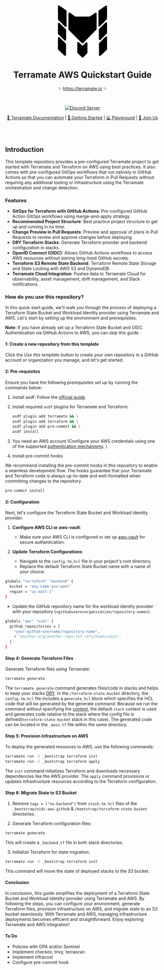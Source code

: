 <p align="center">
  <picture width="160px" align="center">
      <source media="(prefers-color-scheme: dark)" srcset="https://raw.githubusercontent.com/terramate-io/brand/5a799813d429116741243b9b06a9f034a3991bf3/darkmode/stamp.svg">
      <img alt="Terramate" src="https://raw.githubusercontent.com/terramate-io/brand/5a799813d429116741243b9b06a9f034a3991bf3/whitemode/stamp.svg" width="160px" align="center">
    </picture>
  <h1 align="center">Terramate AWS Quickstart Guide</h1>
  <p align="center">
    ✨ <a href="https://terramate.io/docs/cli">https://terramate.io</a> ✨
    <br/>
  </p>
</p>
<br/>

<p align="center">
  <a href="https://terramate.io/discord" rel="nofollow"><img src="https://img.shields.io/discord/1088753599951151154?label=Discord&logo=discord&logoColor=white" alt="Discord Server"></a>
</p>
<p align="center">
  <a href="https://terramate.io/docs">📖 Terramate Documentation</a> | <a href="https://terramate.io/docs/cli/getting-started">🚀 Getting Started</a> | <a href="https://play.terramate.io">💻 Playground</a> | <a href="https://jobs.ashbyhq.com/terramate" title="Terramate Job Board">🙌 Join Us</a>
</p>

<br>
<br>

## Introduction

This template repository provides a pre-configured Terramate project to get started with Terramate and Terraform on AWS
using best practices. It also comes with pre-configured GitOps workflows that run natively in GitHub Actions so that you
can automate your Terraform in Pull Requests without requiring any additional tooling or infrastructure using the
Terramate orchestration and change detection.

### Features

- **GitOps for Terraform with GitHub Actions**: Pre-configured GitHub Action GitOps workflows using merge-and-apply strategy.
- **Recommended Project Structure**: Best practice project structure to get up and running in no time.
- **Change Preview in Pull Requests**: Preview and approval of plans in Pull Requests to review and approve changes before deploying.
- **DRY Terraform Stacks**: Generate Terraform provider and backend configuration in stacks.
- **OpenID Connect (OIDC)**: Allows GitHub Actions workflows to access AWS resources without storing long-lived GitHub secrets.
- **Terraform S3 Remote State Backend**: Terraform Remote State Storage and State Locking with AWS S3 and DynamoDB.
- **Terramate Cloud Integration**: Pushes data to Terramate Cloud for observability, asset management, drift management, and Slack notifications.

### How do you use this repository?

In this quick-start guide, we'll walk you through the process of deploying a Terraform State Bucket and Workload Identity provider using Terramate and AWS. Let's start by setting up the environment and prerequisites.

**Note**: If you have already set up a Terraform State Bucket and OIDC Authentication via GitHub Actions to AWS, you can skip this guide.

#### 1: Create a new repository from this template

Click the *Use this template* button to create your own repository in a GitHub
account or organization you manage, and let's get started.

#### 2: Pre-requisites

Ensure you have the following prerequisites set up by running the commands below:

1. Install asdf: Follow the [official guide](https://asdf-vm.com/guide/getting-started.html).

2. Install required `asdf` plugins for Terramate and Terraform:
  
    ```bash
    asdf plugin add terramate && \
    asdf plugin add terraform && \
    asdf plugin add pre-commit && \
    asdf install
     ```

3. You need an AWS account (Configure your AWS credentials using one of the supported [authentication mechanisms](https://registry.terraform.io/providers/hashicorp/aws/latest/docs#authentication).
)

3. Install pre-commit hooks

We recommend installing the pre-commit hooks in this repository to enable a seamless development flow. The hooks guarantee
that your Terramate and Terraform code is always up-to-date and well-formatted when committing changes to the repository.

```sh
pre-commit install
```

#### 3: Configuration

Next, let's configure the Terraform State Bucket and Workload Identity provider:

1. **Configure AWS CLI or aws-vault**:
   - Make sure your AWS CLI is configured or set up [aws-vault](https://github.com/99designs/aws-vault) for secure authentication.

2. **Update Terraform Configurations**:
   - Navigate to the `config.tm.hcl` file in your project's root directory.
   - Replace the default Terraform State Bucket name with a name of your choice.
```bash
globals "terraform" "backend" {
  bucket = "any-name-you-want"
  region = "us-east-1"
}
```
   - Update the GitHub repository name for the workload identity provider with your repository (`<githubuserororganization/repository-name>`).
```bash
globals "aws" "oidc" {
  github_repositories = [
    "your-github-username/repository-name",
    # "another-org/another-repo:ref:refs/heads/main",
  ]
}
```

#### Step 4: Generate Terraform Files

Generate Terraform files using Terramate:
```bash
terramate generate
```
The `terramate generate` command generates files/code in stacks and helps to keep your stacks [DRY](https://terramate.io/docs/cli/code-generation/#introduction). In the `/terraform-state-bucket` directory, the `config.tm.hcl` file includes a `generate_hcl` block which specifies the HCL code that will be generated by the generate command.
Because we run the command without specifying the [context](https://terramate.io/docs/cli/code-generation/#generation-context), the default `stack` context is used and generates code relative to the stack where the config file is defined(`terraform-state-bucket` stack in this case). The generated code can be located in the `_main.tf` file within the same directory.

#### Step 5: Provision Infrastructure on AWS

To deploy the generated resources to AWS, use the following commands:

```bash
terramate run -C _bootstrap terraform init
terramate run -C _bootstrap terraform apply
```

The `init` command initializes Terraform and downloads necessary dependencies like the AWS provider.
The `apply` command provisions or updates infrastructure resources according to the Terraform configuration.

#### Step 6: Migrate State to S3 Bucket

1. Remove `tags = ["no-backend"]` from `stack.tm.hcl` files of the `_bootstrap/oidc-aws-github` & `/bootstrap/terraform-state-bucket` directories.

2. Generate Terraform configuration files:
```bash
terramate generate
```
This will create a `_backend.tf` file in both stack directories.

3. Initialize Terraform for state migration:
```bash
terramate run -C _bootstrap terraform init
```
This command will move the state of deployed stacks to the S3 bucket.


#### Conclusion

In conclusion, this guide simplifies the deployment of a Terraform State Bucket and Workload Identity provider using Terramate and AWS. By following the steps, you can configure your environment, generate Terraform files, provision infrastructure on AWS, and migrate state to an S3 bucket seamlessly. With Terramate and AWS, managing infrastructure deployments becomes efficient and straightforward. Enjoy exploring Terramate and AWS integration!

#### To Do

- Policies with OPA and/or Sentinel
- Implement checkov, trivy, terrascan
- Implement infracost
- Configure pre-commit hook